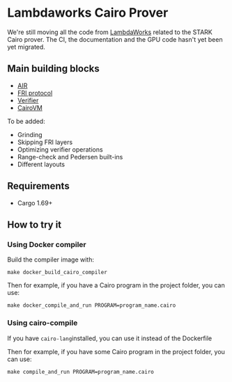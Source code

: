 # Lambdaworks Cairo Prover

We're still moving all the code from [LambdaWorks](https://github.com/lambdaclass/lambdaworks) related to the STARK Cairo prover. 
The CI, the documentation and the GPU code hasn't yet been yet migrated.

## Main building blocks

- [AIR](https://github.com/lambdaclass/lambdaworks_cairo_prover/tree/main/src/air)
- [FRI protocol](https://github.com/lambdaclass/lambdaworks_cairo_prover/tree/main/src/fri)
- [Verifier](https://github.com/lambdaclass/lambdaworks_cairo_prover/blob/main/src/verifier.rs)
- [CairoVM](https://github.com/lambdaclass/lambdaworks_cairo_prover/tree/main/src/cairo_vm)

To be added:
- Grinding
- Skipping FRI layers
- Optimizing verifier operations
- Range-check and Pedersen built-ins
- Different layouts

## Requirements

- Cargo 1.69+
  
## How to try it

### Using Docker compiler

Build the compiler image with:

`make docker_build_cairo_compiler`

Then for example, if you have a Cairo program in the project folder, you can use:

`make docker_compile_and_run PROGRAM=program_name.cairo`

### Using cairo-compile

If you have `cairo-lang`installed, you can use it instead of the Dockerfile

Then for example, if you have some Cairo program in the project folder, you can use:

`make compile_and_run PROGRAM=program_name.cairo`
